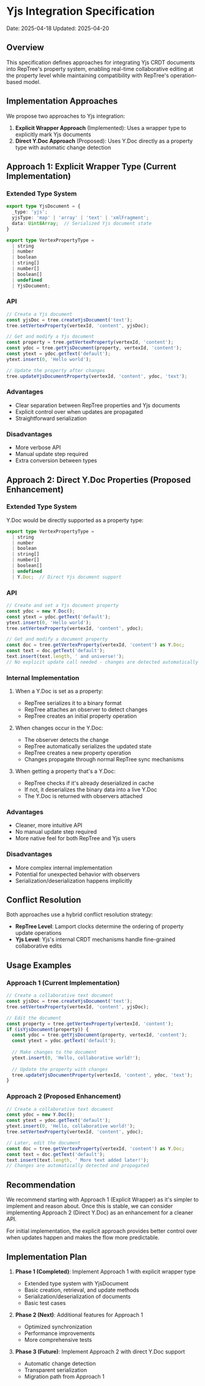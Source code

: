 # Yjs Integration Specification

Date: 2025-04-18
Updated: 2025-04-20

## Overview

This specification defines approaches for integrating Yjs CRDT documents into RepTree's property system, enabling real-time collaborative editing at the property level while maintaining compatibility with RepTree's operation-based model.

## Implementation Approaches

We propose two approaches to Yjs integration:

1. **Explicit Wrapper Approach** (Implemented): Uses a wrapper type to explicitly mark Yjs documents
2. **Direct Y.Doc Approach** (Proposed): Uses Y.Doc directly as a property type with automatic change detection

## Approach 1: Explicit Wrapper Type (Current Implementation)

### Extended Type System

```typescript
export type YjsDocument = {
  _type: 'yjs';
  yjsType: 'map' | 'array' | 'text' | 'xmlFragment';
  data: Uint8Array;  // Serialized Yjs document state
}

export type VertexPropertyType = 
  | string 
  | number 
  | boolean 
  | string[] 
  | number[] 
  | boolean[] 
  | undefined
  | YjsDocument;
```

### API

```typescript
// Create a Yjs document
const yjsDoc = tree.createYjsDocument('text');
tree.setVertexProperty(vertexId, 'content', yjsDoc);

// Get and modify a Yjs document
const property = tree.getVertexProperty(vertexId, 'content');
const ydoc = tree.getYjsDocument(property, vertexId, 'content');
const ytext = ydoc.getText('default');
ytext.insert(0, 'Hello world');

// Update the property after changes
tree.updateYjsDocumentProperty(vertexId, 'content', ydoc, 'text');
```

### Advantages
- Clear separation between RepTree properties and Yjs documents
- Explicit control over when updates are propagated
- Straightforward serialization

### Disadvantages
- More verbose API
- Manual update step required
- Extra conversion between types

## Approach 2: Direct Y.Doc Properties (Proposed Enhancement)

### Extended Type System

Y.Doc would be directly supported as a property type:

```typescript
export type VertexPropertyType = 
  | string 
  | number 
  | boolean 
  | string[] 
  | number[] 
  | boolean[] 
  | undefined
  | Y.Doc;  // Direct Yjs document support
```

### API

```typescript
// Create and set a Yjs document property
const ydoc = new Y.Doc();
const ytext = ydoc.getText('default');
ytext.insert(0, 'Hello world');
tree.setVertexProperty(vertexId, 'content', ydoc);

// Get and modify a document property
const doc = tree.getVertexProperty(vertexId, 'content') as Y.Doc;
const text = doc.getText('default');
text.insert(text.length, ' and universe!');
// No explicit update call needed - changes are detected automatically
```

### Internal Implementation

1. When a Y.Doc is set as a property:
   - RepTree serializes it to a binary format
   - RepTree attaches an observer to detect changes
   - RepTree creates an initial property operation

2. When changes occur in the Y.Doc:
   - The observer detects the change
   - RepTree automatically serializes the updated state
   - RepTree creates a new property operation
   - Changes propagate through normal RepTree sync mechanisms

3. When getting a property that's a Y.Doc:
   - RepTree checks if it's already deserialized in cache
   - If not, it deserializes the binary data into a live Y.Doc
   - The Y.Doc is returned with observers attached

### Advantages
- Cleaner, more intuitive API
- No manual update step required
- More native feel for both RepTree and Yjs users

### Disadvantages
- More complex internal implementation
- Potential for unexpected behavior with observers
- Serialization/deserialization happens implicitly

## Conflict Resolution

Both approaches use a hybrid conflict resolution strategy:

- **RepTree Level**: Lamport clocks determine the ordering of property update operations
- **Yjs Level**: Yjs's internal CRDT mechanisms handle fine-grained collaborative edits

## Usage Examples

### Approach 1 (Current Implementation)

```typescript
// Create a collaborative text document
const yjsDoc = tree.createYjsDocument('text');
tree.setVertexProperty(vertexId, 'content', yjsDoc);

// Edit the document
const property = tree.getVertexProperty(vertexId, 'content');
if (isYjsDocument(property)) {
  const ydoc = tree.getYjsDocument(property, vertexId, 'content');
  const ytext = ydoc.getText('default');
  
  // Make changes to the document
  ytext.insert(0, 'Hello, collaborative world!');
  
  // Update the property with changes
  tree.updateYjsDocumentProperty(vertexId, 'content', ydoc, 'text');
}
```

### Approach 2 (Proposed Enhancement)

```typescript
// Create a collaborative text document
const ydoc = new Y.Doc();
const ytext = ydoc.getText('default');
ytext.insert(0, 'Hello, collaborative world!');
tree.setVertexProperty(vertexId, 'content', ydoc);

// Later, edit the document
const doc = tree.getVertexProperty(vertexId, 'content') as Y.Doc;
const text = doc.getText('default');
text.insert(text.length, ' More text added later!');
// Changes are automatically detected and propagated
```

## Recommendation

We recommend starting with Approach 1 (Explicit Wrapper) as it's simpler to implement and reason about. Once this is stable, we can consider implementing Approach 2 (Direct Y.Doc) as an enhancement for a cleaner API.

For initial implementation, the explicit approach provides better control over when updates happen and makes the flow more predictable.

## Implementation Plan

1. **Phase 1 (Completed)**: Implement Approach 1 with explicit wrapper type
   - Extended type system with YjsDocument
   - Basic creation, retrieval, and update methods
   - Serialization/deserialization of documents
   - Basic test cases

2. **Phase 2 (Next)**: Additional features for Approach 1
   - Optimized synchronization
   - Performance improvements
   - More comprehensive tests

3. **Phase 3 (Future)**: Implement Approach 2 with direct Y.Doc support
   - Automatic change detection
   - Transparent serialization
   - Migration path from Approach 1 